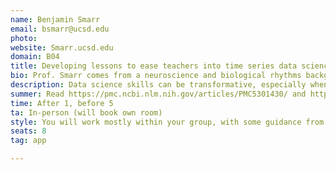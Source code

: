```yaml
---
name: Benjamin Smarr
email: bsmarr@ucsd.edu
photo: 
website: Smarr.ucsd.edu
domain: B04
title: Developing lessons to ease teachers into time series data science
bio: Prof. Smarr comes from a neuroscience and biological rhythms background. His lab focuses on using longitudinal data sources to develop novel analytics that reveal biologically relevant information from these data, framed by an understanding of the way biological data tend to change at different timescales. This is sometimes naturalistic, but more often related to biomedical algorithm development.
description: Data science skills can be transformative, especially when deployed in communities without historical access to digital resources. UCSD supports tools that make access to data science free, but without lessons aimed at helping teachers make confident use of these tools, most teachers won't get the potential of data science training, and won't want to offer curricula to their students. Our goal will be to develop light weight lessons that take someone from zero knowledge to the ability to load small data sets into JupyterLite webpages and carry out basic analyses and visualization, so that they can feel good showing others in their community how these skills could help their students.
summer: Read https://pmc.ncbi.nlm.nih.gov/articles/PMC5301430/ and https://pubmed.ncbi.nlm.nih.gov/35870975/, and develop some familiarity recreating the figures and analyses.
time: After 1, before 5
ta: In-person (will book own room)
style: You will work mostly within your group, with some guidance from graduate students who have done related work. You will also meet weekly with Prof. Smarr to assess progress and shape next steps.
seats: 8
tag: app

---
```

